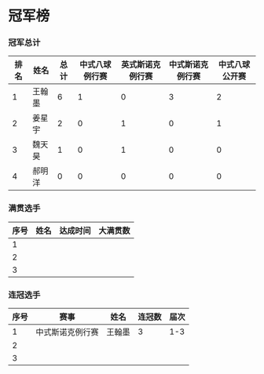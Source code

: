 # 冠军榜

### 冠军总计

| 排名 | 姓名   | 总计 | 中式八球例行赛 | 英式斯诺克例行赛 | 中式斯诺克例行赛 | 中式八球公开赛 |
| ---- | ------ | ---- | -------------- | ---------------- | ---------------- | -------------- |
| 1    | 王翰墨 | 6    | 1              | 0                | 3                | 2              |
| 2    | 姜星宇 | 2    | 0              | 1                | 0                | 1              |
| 3    | 魏天昊 | 1    | 0              | 1                | 0                | 0              |
| 4    | 郝明洋 | 0    | 0              | 0                | 0                | 0              |

### 满贯选手

| 序号 | 姓名 | 达成时间 | 大满贯数 |
| ---- | ---- | -------- | -------- |
| 1    |      |          |          |
| 2    |      |          |          |
| 3    |      |          |          |

### 连冠选手

| 序号 | 赛事              | 姓名   | 连冠数 | 届次 |
| ---- | ---------------- | ------ | ------ | ---- |
| 1    | 中式斯诺克例行赛   | 王翰墨 | 3      | 1-3  |
| 2    |                  |        |        |      |
| 3    |                  |        |        |      |
